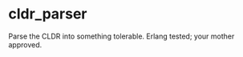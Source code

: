 cldr_parser
===========

Parse the CLDR into something tolerable.  Erlang tested; your mother approved.
